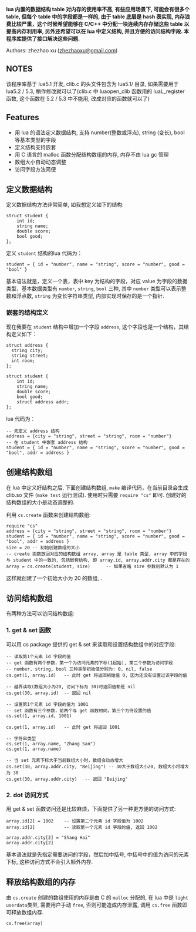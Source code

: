 **lua 内置的数据结构 table 对内存的使用率不高, 有些应用场景下, 可能会有很多个 table, 但每个 table 中的字段都是一样的, 由于 table 底层是 hash 表实现, 内存浪费比较严重，这个时候希望能够在 C/C++ 中分配一块连续内存存储这些 table 以提高内存利用率, 另外还希望可以在 lua 中定义结构, 并且方便的访问结构字段. 本程序库提供了接口解决这些问题.**

Authors: zhezhao xu (zhezhaoxu@gmail.com)

NOTES
-----


该程序库基于 lua5.1 开发, clib.c 的头文件包含为 lua5.1/ 目录, 如果需要用于 lua5.2 / 5.3, 稍作修改就可以了(clib.c 中 luaopen_clib 函数用的 luaL_register 函数, 这个函数在 5.2 / 5.3 中不能用, 改成对应的函数就可以了)



Features
-----
  * 用 lua 的语法定义数据结构, 支持 number(整数或浮点), string (变长), bool 等基本类型的字段
  * 定义结构支持嵌套
  * 用 C 语言的 malloc 函数分配结构数组的内存, 内存不由 lua gc 管理
  * 数组大小自动动态调整
  * 访问字段方法简便



定义数据结构
-----


定义数据结构方法非常简单, 如我想定义如下的结构:

  ```
  struct student {
	  int id;
	  string name;
	  double score;
	  bool good;
  };
  ```

定义 `student` 结构的lua 代码为：

  ```
  student = { id = "number", name = "string", score = "number", good = "bool" }
  ```

基本语法就是，定义一个表，表中 key 为结构的字段，对应 value 为字段的数据类型，基本数据类型有 `number`, `string`, `bool` 三种, 其中 `number` 类型可以表示整数和浮点数, `string` 为变长字符串类型, 内部实现时保存的是一个指针.




### 嵌套的结构定义
现在我要在 `student` 结构中增加一个字段 `address`, 这个字段也是一个结构，其结构定义如下：

  ```
  struct address {
	string city;
	string street;
	int room;
  };

  struct student {
	  int id;
	  string name;
	  double score;
	  bool good;
	  struct address addr;
  };
  ```

lua 代码为：

  ```
  -- 先定义 address 结构
  address = {city = "string", street = "string", room = "number"}
  -- 在 student 中嵌套 address 结构
  student = { id = "number", name = "string", score = "number", good = "bool", addr = address }
  ```


创建结构数组
-----

在 lua 中定义好结构之后, 下面创建结构数组, `make` 编译代码，在当前目录会生成 clib.so 文件 (`make test` 运行测试). 使用时只需要 `require "cs"` 即可. 创建好的结构数组的大小是动态调整的.

利用 `cs.create` 函数来创建结构数组:
  ```
  require "cs"
  address = {city = "string", street = "string", room = "number"}
  student = { id = "number", name = "string", score = "number", good = "bool", addr = address }
  size = 20 -- 初始创建数组的大小
  -- create 函数放回对应的结构数组 array, array 是 table 类型, array 中的字段与 student 中的一致的, 包括嵌套结构, 即 array.id, array.addr.city 都是存在的
  array = cs.create(student, size)		-- 如果省略 size 参数则默认为 1
  ```
这样就创建了一个初始大小为 20 的数组, .


访问结构数组
------

有两种方法可以访问结构数组:

### 1. get & set 函数
可以用 cs package 提供的 get & set 来读取和设置结构数组中的对应字段:
  ```
  -- 读取第1个元素 id 字段的值
  -- get 函数有两个参数，第一个为访问元素的下标(1起始), 第二个参数为访问字段
  -- number, string, bool 三种类型初始值分别为: 0, nil, false
  cs.get(1, array.id)	-- 此时 get 将返回初始值 0, 因为还没有设置过该字段的值

  -- 越界读取(数组大小为20, 访问下标为 30)时返回值都是 nil
  cs.get(30, array.id)	-- 返回 nil

  -- 设置第1个元素 id 字段的值为 1001
  -- set 函数有三个参数，前两个与 get 函数相同，第三个为待设置的值
  cs.set(1, array.id, 1001)

  cs.get(1, array.id)	-- 此时 get 将返回 1001

  -- 字符串类型
  cs.set(1, array.name, "Zhang San")
  cs.get(1, array.name)

  -- 当 set 元素下标大于当前数组大小时，数组会动态增大
  cs.set(30, array.addr.city, "Beijing") -- 30大于数组大小20, 数组大小将增大为 30
  cs.get(30, array.addr.city)	-- 返回 "Beijing"
  ```

### 2. dot 访问方式
用 get & set 函数访问还是比较麻烦，下面提供了另一种更方便的访问方式:
  ```
  array.id[2] = 1002	-- 设置第二个元素 id 字段值为 1002
  array.id[2] 			-- 读取第一个元素 id 字段的值, 返回 1002

  array.addr.city[2] = "Shang Hai"
  array.addr.city[2]
  ```

基本语法就是先指定需要访问的字段，然后加中括号, 中括号中的值为访问的元素下标, 这种访问方式不会引入额外内存.


释放结构数组的内存
------
由 `cs.create` 创建的数组使用的内存是由 C 的 `malloc` 分配的, 在 lua 中是 `light userdata`类型, 需要用户手动 `free`, 否则可能造成内存泄露, 调用 `cs.free` 函数即可释放数组内存.

  ```
  cs.free(array)
  ```
